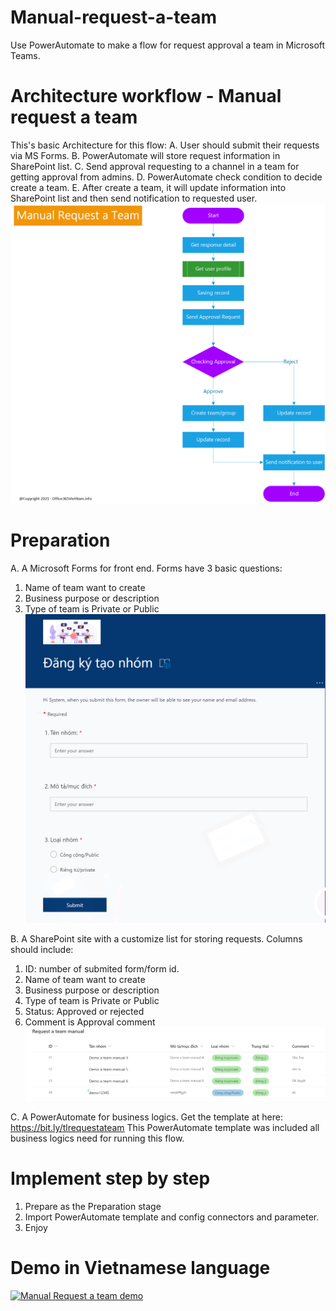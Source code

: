 # Manual-request-a-team
Use PowerAutomate to make a flow for request approval a team in Microsoft Teams.

# Architecture workflow - Manual request a team
This's basic Architecture for this flow:
A. User should submit their requests via MS Forms.
B. PowerAutomate will store request information in SharePoint list.
C. Send approval requesting to a channel in a team for getting approval from admins.
D. PowerAutomate check condition to decide create a team.
E. After create a team, it will update information into SharePoint list and then send notification to requested user.
![alt text](https://github.com/Office365VietNam-info/Manual-request-a-team/blob/main/Architecture/Architecture%20-%20Manual%20request%20a%20team.png?raw=true)

# Preparation
A. A Microsoft Forms for front end. Forms have 3 basic questions:
1. Name of team want to create
2. Business purpose or description
3. Type of team is Private or Public
![alt text](https://github.com/Office365VietNam-info/Manual-request-a-team/blob/main/Architecture/Forms.png?raw=true)

B. A SharePoint site with a customize list for storing requests. Columns should include:
1. ID: number of submited form/form id.
2. Name of team want to create
3. Business purpose or description
4. Type of team is Private or Public
5. Status: Approved or rejected
6. Comment is Approval comment
![alt text](https://github.com/Office365VietNam-info/Manual-request-a-team/blob/main/Architecture/SP%20List.png?raw=true)

C. A PowerAutomate for business logics. Get the template at here: https://bit.ly/tlrequestateam
This PowerAutomate template was included all business logics need for running this flow.

# Implement step by step
1. Prepare as the Preparation stage
2. Import PowerAutomate template and config connectors and parameter.
3. Enjoy

# Demo in Vietnamese language
[![Manual Request a team demo](https://img.youtube.com/vi/V49l9U56bWM/hqdefault.jpg)](https://youtu.be/V49l9U56bWM)
